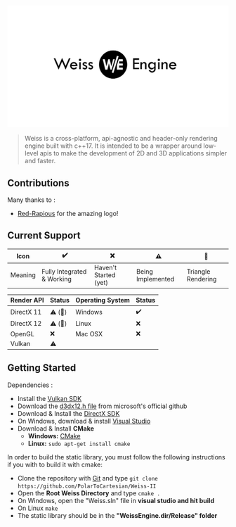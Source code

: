 ![Weiss Logo](logo.png)

> Weiss is a cross-platform, api-agnostic and header-only rendering engine built with c++17. It is intended to be a wrapper around low-level apis to make the development of 2D and 3D applications simpler and faster.

## Contributions

Many thanks to :

  + [Red-Rapious](https://github.com/Red-Rapious) for the amazing logo!

## Current Support

| Icon    | :heavy_check_mark:         | :x:                   | :warning:         | :small_red_triangle: |
| ------- | -------------------------- | --------------------- | ----------------- | -------------------- |
| Meaning | Fully Integrated & Working | Haven't Started (yet) | Being Implemented | Triangle Rendering   |

| Render API | Status                            | Operating System | Status             |
| ---------- | --------------------------------- | ---------------- | ------------------ |
| DirectX 11 | :warning: (:small_red_triangle:)  | Windows          | :heavy_check_mark: |
| DirectX 12 | :warning: (:small_red_triangle:)  | Linux            | :x:                |
| OpenGL     | :x:                               | Mac OSX          | :x:                |
| Vulkan     | :warning:                         | | |

## Getting Started

Dependencies :

+ Install the [Vulkan SDK](https://www.lunarg.com/vulkan-sdk/)
+ Download the [d3dx12.h file](https://github.com/microsoft/DirectX-Graphics-Samples/blob/master/Libraries/D3DX12/d3dx12.h) from microsoft's official github
+ Download & Install the [DirectX SDK](https://www.microsoft.com/en-us/download/details.aspx?id=6812)
+ On Windows, download & install [Visual Studio](https://visualstudio.microsoft.com/)
+ Download & Install **CMake**
  + **Windows:** [CMake](https://cmake.org/download/)
  + **Linux:** ```sudo apt-get install cmake```

In order to build the static library, you must follow the following instructions if you with to build it with cmake:

+ Clone the repository with [Git](https://git-scm.com/) and type ```git clone https://github.com/PolarToCartesian/Weiss-II```
+ Open the **Root Weiss Directory** and type ```cmake .```
+ On Windows, open the "Weiss.sln" file in **visual studio and hit build**
+ On Linux ```make```
+ The static library should be in the **"WeissEngine.dir/Release" folder**
